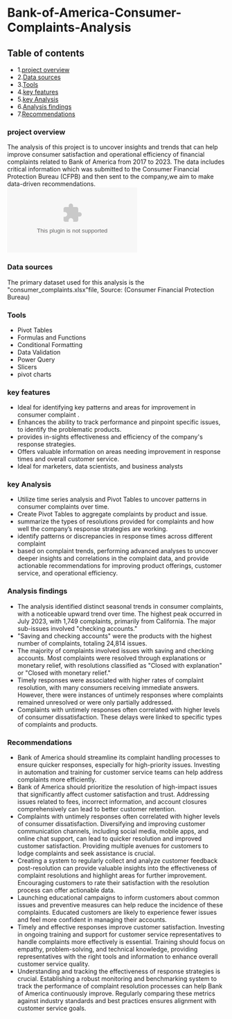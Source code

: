 # Bank-of-America-Consumer-Complaints-Analysis
## Table of contents 
- 1.[project overview](#project-overview)
- 2.[Data sources](#data-sources) 
- 3.[Tools](#tools)
- 4.[key features](#key-features)
- 5.[key Analysis](#key-analysis)
- 6.[Analysis findings](#analysis-findings)
- 7.[Recommendations](#recommendations)

### project overview
The analysis of this project is to uncover insights and trends that can help improve consumer satisfaction and 
operational efficiency of financial complaints related to Bank of America from 2017 to 2023. The data includes
critical information which was submitted to the Consumer Financial Protection Bureau (CFPB) and then sent to 
the company,we aim to make data-driven recommendations.
![Dashboard](https://github.com/FebeianBELLO/Bank-of-America-Consumer-Complaints-Analysis/blob/main/Consumer_Complaints.xlsx)


### Data sources 
The primary dataset used for this analysis is the "consumer_complaints.xlsx"file, 
Source: (Consumer Financial Protection Bureau)
### Tools
- Pivot Tables
- Formulas and Functions
- Conditional Formatting
- Data Validation
- Power Query
- Slicers
- pivot charts
### key features 
- Ideal for identifying key patterns and areas for improvement in consumer complaint .
- Enhances the ability to track performance and pinpoint specific issues, to identify the problematic products.
- provides  in-sights effectiveness and efficiency of the company's response strategies.
- Offers valuable information on areas needing improvement in response times and overall customer service.
- Ideal for marketers, data scientists, and business analysts
### key Analysis 
- Utilize time series analysis and Pivot Tables to uncover patterns in consumer complaints over time.
-  Create Pivot Tables to aggregate complaints by product and issue.
- summarize the types of resolutions provided for complaints and  how well the company’s response strategies are working.
- identify patterns or discrepancies in response times across different complaint 
-  based on complaint trends, performing advanced analyses to uncover deeper insights and correlations in the complaint data, and  provide actionable recommendations for improving product offerings, customer service, and operational efficiency.
### Analysis findings 
- The analysis identified distinct seasonal trends in consumer complaints, with a noticeable upward trend over time. The highest peak occurred in July 2023, with 1,749 complaints, primarily from California. The major sub-issues involved "checking accounts."
- "Saving and checking accounts" were the products with the highest number of complaints, totaling 24,814 issues.
- The majority of complaints involved issues with saving and checking accounts. Most complaints were resolved through explanations or monetary relief, with resolutions classified as "Closed with explanation" or "Closed with monetary relief."
- Timely responses were associated with higher rates of complaint resolution, with many consumers receiving immediate answers. However, there were instances of untimely responses where complaints remained unresolved or were only partially addressed.
- Complaints with untimely responses often correlated with higher levels of consumer dissatisfaction. These delays were linked to specific types of complaints and products.
### Recommendations
- Bank of America should streamline its complaint handling processes to ensure quicker responses, especially for high-priority issues. Investing in automation and training for customer service teams can help address complaints more efficiently.
-  Bank of America should prioritize the resolution of high-impact issues that significantly affect customer satisfaction and trust. Addressing issues related to fees, incorrect information, and account closures comprehensively can lead to better customer retention.
- Complaints with untimely responses often correlated with higher levels of consumer dissatisfaction. Diversifying and improving customer communication channels, including social media, mobile apps, and online chat support, can lead to quicker resolution and improved customer satisfaction. Providing multiple avenues for customers to lodge complaints and seek assistance is crucial.
- Creating a system to regularly collect and analyze customer feedback post-resolution can provide valuable insights into the effectiveness of complaint resolutions and highlight areas for further improvement. Encouraging customers to rate their satisfaction with the resolution process can offer actionable data.
- Launching educational campaigns to inform customers about common issues and preventive measures can help reduce the incidence of these complaints. Educated customers are likely to experience fewer issues and feel more confident in managing their accounts.
- Timely and effective responses improve customer satisfaction. Investing in ongoing training and support for customer service representatives to handle complaints more effectively is essential. Training should focus on empathy, problem-solving, and technical knowledge, providing representatives with the right tools and information to enhance overall customer service quality.
- Understanding and tracking the effectiveness of response strategies is crucial. Establishing a robust monitoring and benchmarking system to track the performance of complaint resolution processes can help Bank of America continuously improve. Regularly comparing these metrics against industry standards and best practices ensures alignment with customer service goals.












